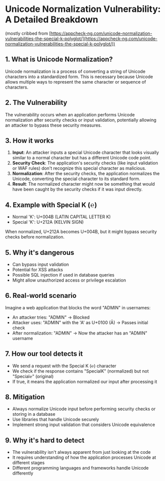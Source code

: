 # Unicode Normalization Vulnerability: A Detailed Breakdown
(mostly cribbed from [https://appcheck-ng.com/unicode-normalization-vulnerabilities-the-special-k-polyglot/](https://appcheck-ng.com/unicode-normalization-vulnerabilities-the-special-k-polyglot/))

## 1. What is Unicode Normalization?

Unicode normalization is a process of converting a string of Unicode characters into a standardized form. This is necessary because Unicode allows multiple ways to represent the same character or sequence of characters.

## 2. The Vulnerability

The vulnerability occurs when an application performs Unicode normalization after security checks or input validation, potentially allowing an attacker to bypass these security measures.

## 3. How it works

1. **Input**: An attacker inputs a special Unicode character that looks visually similar to a normal character but has a different Unicode code point.
2. **Security Check**: The application's security checks (like input validation or WAF rules) don't recognize this special character as malicious.
3. **Normalization**: After the security checks, the application normalizes the Unicode, converting the special character to its standard form.
4. **Result**: The normalized character might now be something that would have been caught by the security checks if it was input directly.

## 4. Example with Special K (℮)

- Normal 'K': U+004B (LATIN CAPITAL LETTER K)
- Special 'K': U+212A (KELVIN SIGN)

When normalized, U+212A becomes U+004B, but it might bypass security checks before normalization.

## 5. Why it's dangerous

- Can bypass input validation
- Potential for XSS attacks
- Possible SQL injection if used in database queries
- Might allow unauthorized access or privilege escalation

## 6. Real-world scenario

Imagine a web application that blocks the word "ADMIN" in usernames:

- An attacker tries: "ADMIN" -> Blocked
- Attacker uses: "ADMIN" with the 'A' as U+0100 (Ā) -> Passes initial check
- After normalization: "ADMIN" -> Now the attacker has an "ADMIN" username

## 7. How our tool detects it

- We send a request with the Special K (℮) character
- We check if the response contains "SpecialK" (normalized) but not "Special℮" (original)
- If true, it means the application normalized our input after processing it

## 8. Mitigation

- Always normalize Unicode input before performing security checks or storing in a database
- Use libraries that handle Unicode securely
- Implement strong input validation that considers Unicode equivalence

## 9. Why it's hard to detect

- The vulnerability isn't always apparent from just looking at the code
- It requires understanding of how the application processes Unicode at different stages
- Different programming languages and frameworks handle Unicode differently
